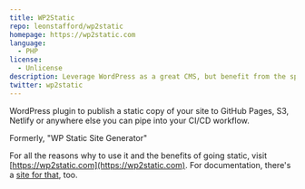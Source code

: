 ```yaml
---
title: WP2Static
repo: leonstafford/wp2static
homepage: https://wp2static.com
language:
  - PHP
license:
  - Unlicense
description: Leverage WordPress as a great CMS, but benefit from the speed, security and portability that a static website provides
twitter: wp2static
---
```


WordPress plugin to publish a static copy of your site to GitHub Pages, S3, Netlify or anywhere else you can pipe into your CI/CD workflow.

Formerly, "WP Static Site Generator"

For all the reasons why to use it and the benefits of going static, visit [https://wp2static.com](https://wp2static.com). For documentation, there's a [site for that](https://docs.wp2static.com), too.

